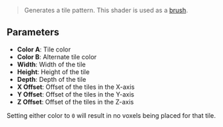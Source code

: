 > Generates a tile pattern. This shader is used as a [brush](Brush-Shaders).

## Parameters

- **Color A**: Tile color
- **Color B**: Alternate tile color
- **Width**: Width of the tile
- **Height**: Height of the tile
- **Depth**: Depth of the tile
- **X Offset**: Offset of the tiles in the X-axis
- **Y Offset**: Offset of the tiles in the Y-axis
- **Z Offset**: Offset of the tiles in the Z-axis

Setting either color to `0` will result in no voxels being placed for that tile.